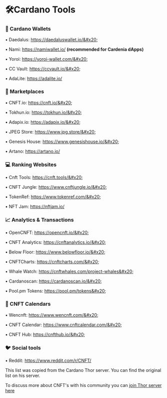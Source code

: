 # 🛠️Cardano Tools

### **👛 Cardano Wallets**

• Daedalus: https://daedaluswallet.io/&#x20;

• Nami: https://namiwallet.io/ **(recommended for Cardenia dApps)**

• Yoroi: https://yoroi-wallet.com/&#x20;

• CC Vault: https://ccvault.io/&#x20;

• AdaLite: https://adalite.io/



### **🤝 Marketplaces**

• CNFT.io: https://cnft.io/&#x20;

• Tokhun.io: https://tokhun.io/&#x20;

• Adapix.io: https://adapix.io/&#x20;

• JPEG Store: https://www.jpg.store/&#x20;

• Genesis House: https://www.genesishouse.io/&#x20;

• Artano: https://artano.io/



### **💻 Ranking Websites**

• Cnft Tools: https://cnft.tools/&#x20;

• CNFT Jungle: https://www.cnftjungle.io/&#x20;

• TokenRef: https://www.tokenref.com/&#x20;

• NFT Jam: https://nftjam.io/



### 📈 Analytics & Transactions

• OpenCNFT: https://opencnft.io/&#x20;

• CNFT Analytics: https://cnftanalytics.io/&#x20;

• Below Floor: https://www.belowfloor.io/&#x20;

• CNFTCharts: https://cnftcharts.com/&#x20;

• Whale Watch: https://cnftwhales.com/project-whales&#x20;

• Cardanoscan: https://cardanoscan.io/&#x20;

• Pool.pm Tokens: https://pool.pm/tokens&#x20;



### 📆 CNFT Calendars

• Wencnft: https://www.wencnft.com/&#x20;

• CNFT Calendar: https://www.cnftcalendar.com/&#x20;

• CNFT Hub: https://cnfthub.io/&#x20;

### 🐦 Social tools

• Reddit: https://www.reddit.com/r/CNFT/



This list was copied from the Cardano Thor server. You can find the original list on his server.

To discuss more about CNFT's with his community you can [join Thor server here](https://discord.gg/PSV6nw7EjU)


